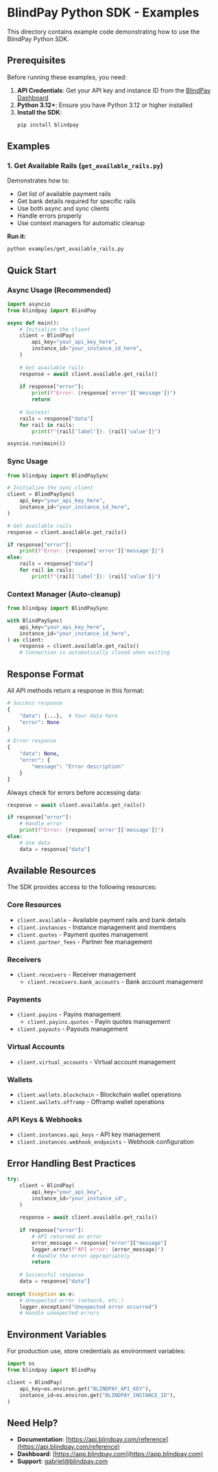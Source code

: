# BlindPay Python SDK - Examples

This directory contains example code demonstrating how to use the BlindPay Python SDK.

## Prerequisites

Before running these examples, you need:

1. **API Credentials**: Get your API key and instance ID from the [BlindPay Dashboard](https://app.blindpay.com)
2. **Python 3.12+**: Ensure you have Python 3.12 or higher installed
3. **Install the SDK**: 
   ```bash
   pip install blindpay
   ```

## Examples

### 1. Get Available Rails (`get_available_rails.py`)

Demonstrates how to:
- Get list of available payment rails
- Get bank details required for specific rails
- Use both async and sync clients
- Handle errors properly
- Use context managers for automatic cleanup

**Run it:**
```bash
python examples/get_available_rails.py
```

## Quick Start

### Async Usage (Recommended)

```python
import asyncio
from blindpay import BlindPay

async def main():
    # Initialize the client
    client = BlindPay(
        api_key="your_api_key_here",
        instance_id="your_instance_id_here",
    )
    
    # Get available rails
    response = await client.available.get_rails()
    
    if response["error"]:
        print(f"Error: {response['error']['message']}")
        return
    
    # Success!
    rails = response["data"]
    for rail in rails:
        print(f"{rail['label']}: {rail['value']}")

asyncio.run(main())
```

### Sync Usage

```python
from blindpay import BlindPaySync

# Initialize the sync client
client = BlindPaySync(
    api_key="your_api_key_here",
    instance_id="your_instance_id_here",
)

# Get available rails
response = client.available.get_rails()

if response["error"]:
    print(f"Error: {response['error']['message']}")
else:
    rails = response["data"]
    for rail in rails:
        print(f"{rail['label']}: {rail['value']}")
```

### Context Manager (Auto-cleanup)

```python
from blindpay import BlindPaySync

with BlindPaySync(
    api_key="your_api_key_here",
    instance_id="your_instance_id_here",
) as client:
    response = client.available.get_rails()
    # Connection is automatically closed when exiting
```

## Response Format

All API methods return a response in this format:

```python
# Success response
{
    "data": {...},  # Your data here
    "error": None
}

# Error response
{
    "data": None,
    "error": {
        "message": "Error description"
    }
}
```

Always check for errors before accessing data:

```python
response = await client.available.get_rails()

if response["error"]:
    # Handle error
    print(f"Error: {response['error']['message']}")
else:
    # Use data
    data = response["data"]
```

## Available Resources

The SDK provides access to the following resources:

### Core Resources
- `client.available` - Available payment rails and bank details
- `client.instances` - Instance management and members
- `client.quotes` - Payment quotes management
- `client.partner_fees` - Partner fee management

### Receivers
- `client.receivers` - Receiver management
  - `client.receivers.bank_accounts` - Bank account management

### Payments
- `client.payins` - Payins management
  - `client.payins.quotes` - Payin quotes management
- `client.payouts` - Payouts management

### Virtual Accounts
- `client.virtual_accounts` - Virtual account management

### Wallets
- `client.wallets.blockchain` - Blockchain wallet operations
- `client.wallets.offramp` - Offramp wallet operations

### API Keys & Webhooks
- `client.instances.api_keys` - API key management
- `client.instances.webhook_endpoints` - Webhook configuration


## Error Handling Best Practices

```python
try:
    client = BlindPay(
        api_key="your_api_key",
        instance_id="your_instance_id",
    )
    
    response = await client.available.get_rails()
    
    if response["error"]:
        # API returned an error
        error_message = response["error"]["message"]
        logger.error(f"API error: {error_message}")
        # Handle the error appropriately
        return
    
    # Successful response
    data = response["data"]
    
except Exception as e:
    # Unexpected error (network, etc.)
    logger.exception("Unexpected error occurred")
    # Handle unexpected errors
```

## Environment Variables

For production use, store credentials as environment variables:

```python
import os
from blindpay import BlindPay

client = BlindPay(
    api_key=os.environ.get("BLINDPAY_API_KEY"),
    instance_id=os.environ.get("BLINDPAY_INSTANCE_ID"),
)
```

## Need Help?

- **Documentation**: [https://api.blindpay.com/reference](https://api.blindpay.com/reference)
- **Dashboard**: [https://app.blindpay.com](https://app.blindpay.com)
- **Support**: [gabriel@blindpay.com](mailto:gabriel@blindpay.com)

